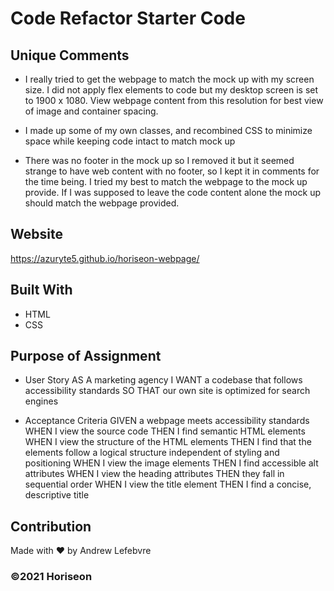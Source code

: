 # Code Refactor Starter Code

## Unique Comments
- I really tried to get the webpage to match the mock up with my screen size. I did not apply flex elements to code but my desktop screen is set to 1900 x 1080. View webpage content from this resolution for best view of image and container spacing.

- I made up some of my own classes, and recombined CSS to minimize space while keeping code intact to match mock up

- There was no footer in the mock up so I removed it but it seemed strange to have web content with no footer, so I kept it in comments for the time being. I tried my best to match the webpage to the mock up provide. If I was supposed to leave the code content alone the mock up should match the webpage provided. 

## Website
https://azuryte5.github.io/horiseon-webpage/

## Built With
* HTML
* CSS

## Purpose of Assignment 
* User Story
AS A marketing agency
I WANT a codebase that follows accessibility standards
SO THAT our own site is optimized for search engines

* Acceptance Criteria
GIVEN a webpage meets accessibility standards
WHEN I view the source code
THEN I find semantic HTML elements
WHEN I view the structure of the HTML elements
THEN I find that the elements follow a logical structure independent of styling and positioning
WHEN I view the image elements
THEN I find accessible alt attributes
WHEN I view the heading attributes
THEN they fall in sequential order
WHEN I view the title element
THEN I find a concise, descriptive title

## Contribution
Made with ❤️ by Andrew Lefebvre

### ©️2021 Horiseon
